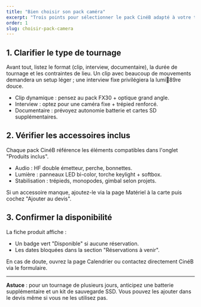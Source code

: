 ```yaml
---
title: "Bien choisir son pack caméra"
excerpt: "Trois points pour sélectionner le pack CinéB adapté à votre tournage."
order: 1
slug: choisir-pack-camera
---
```

## 1. Clarifier le type de tournage
Avant tout, listez le format (clip, interview, documentaire), la durée de tournage et les contraintes de lieu. Un clip avec beaucoup de mouvements demandera un setup léger ; une interview fixe privilégiera la lumi89re douce.

- Clip dynamique : pensez au pack FX30 + optique grand angle.
- Interview : optez pour une caméra fixe + trépied renforcé.
- Documentaire : prévoyez autonomie batterie et cartes SD supplémentaires.

## 2. Vérifier les accessoires inclus
Chaque pack CinéB référence les éléments compatibles dans l'onglet "Produits inclus".

- Audio : HF double émetteur, perche, bonnettes.
- Lumière : panneaux LED bi-color, torche keylight + softbox.
- Stabilisation : trépieds, monopodes, gimbal selon projets.

Si un accessoire manque, ajoutez-le via la page Matériel à la carte puis cochez "Ajouter au devis".

## 3. Confirmer la disponibilité
La fiche produit affiche :

- Un badge vert "Disponible" si aucune réservation.
- Les dates bloquées dans la section "Réservations à venir".

En cas de doute, ouvrez la page Calendrier ou contactez directement CinéB via le formulaire.

---
**Astuce** : pour un tournage de plusieurs jours, anticipez une batterie supplémentaire et un kit de sauvegarde SSD. Vous pouvez les ajouter dans le devis même si vous ne les utilisez pas.
